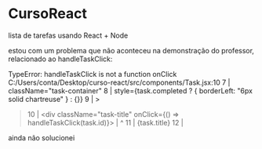# CursoReact
lista de tarefas usando React + Node

estou com um problema que não aconteceu na demonstração do professor, relacionado ao handleTaskClick:

TypeError: handleTaskClick is not a function
onClick
C:/Users/conta/Desktop/curso-react/src/components/Task.jsx:10
   7 |            className="task-container" 
   8 |            style={task.completed ? { borderLeft: "6px solid chartreuse" } : {}}
   9 |            >
> 10 |                <div className="task-title" onClick={() => handleTaskClick(task.id)}>
     | ^  11 |                        {task.title}
  12 |                </div>

ainda não solucionei
